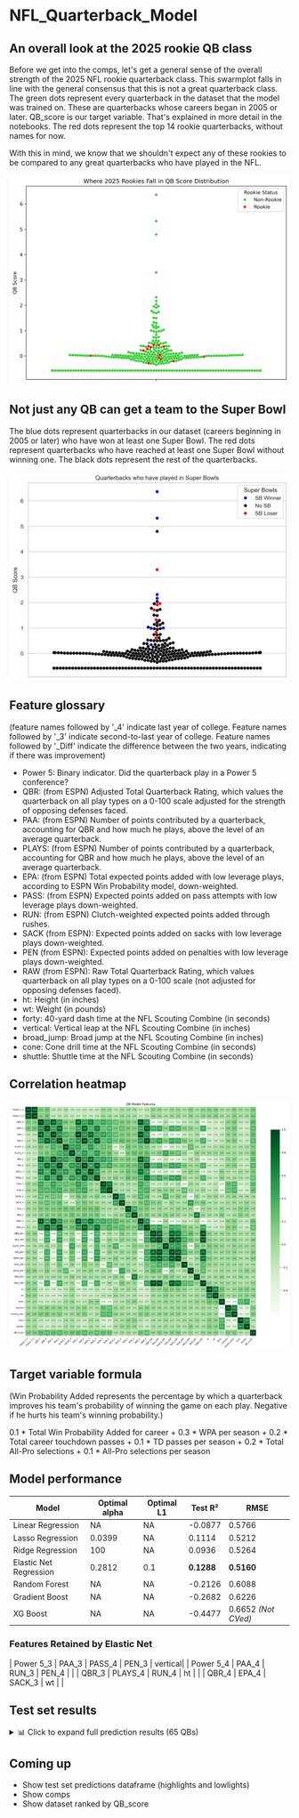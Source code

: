 # NFL_Quarterback_Model

## An overall look at the 2025 rookie QB class

Before we get into the comps, let's get a general sense of the overall strength of the 2025 NFL rookie quarterback class. This swarmplot falls in line with the general consensus that this is not a great quarterback class. The green dots represent every quarterback in the dataset that the model was trained on. These are quarterbacks whose careers began in 2005 or later. QB_score is our target variable. That's explained in more detail in the notebooks. The red dots represent the top 14 rookie quarterbacks, without names for now.<br>

With this in mind, we know that we shouldn't expect any of these rookies to be compared to any great quarterbacks who have played in the NFL. 

![My Cool Chart](qb_with_rookies.png)

## Not just any QB can get a team to the Super Bowl

The blue dots represent quarterbacks in our dataset (careers beginning in 2005 or later) who have won at least one Super Bowl. The red dots represent quarterbacks who have reached at least one Super Bowl without winning one. The black dots represent the rest of the quarterbacks. 

![My Cool Chart](qb_super_bowls.png)

## Feature glossary
(feature names followed by '_4' indicate last year of college. Feature names followed by '_3' indicate second-to-last year of college. Feature names followed by '_Diff' indicate the difference between the two years, indicating if there was improvement)
* Power 5: Binary indicator. Did the quarterback play in a Power 5 conference?
* QBR: (from ESPN) Adjusted Total Quarterback Rating, which values the quarterback on all play types on a 0-100 scale adjusted for the strength of opposing defenses faced.
* PAA: (from ESPN) Number of points contributed by a quarterback, accounting for QBR and how much he plays, above the level of an average quarterback.
* PLAYS: (from ESPN) Number of points contributed by a quarterback, accounting for QBR and how much he plays, above the level of an average quarterback.
* EPA: (from ESPN) Total expected points added with low leverage plays, according to ESPN Win Probability model, down-weighted.
* PASS: (from ESPN) Expected points added on pass attempts with low leverage plays down-weighted.
* RUN: (from ESPN) Clutch-weighted expected points added through rushes.
* SACK (from ESPN): Expected points added on sacks with low leverage plays down-weighted.
* PEN (from ESPN): Expected points added on penalties with low leverage plays down-weighted.
* RAW (from ESPN): Raw Total Quarterback Rating, which values quarterback on all play types on a 0-100 scale (not adjusted for opposing defenses faced).
* ht: Height (in inches)
* wt: Weight (in pounds)
* forty: 40-yard dash time at the NFL Scouting Combine (in seconds)
* vertical: Vertical leap at the NFL Scouting Combine (in inches)
* broad_jump: Broad jump at the NFL Scouting Combine (in inches)
* cone: Cone drill time at the NFL Scouting Combine (in seconds)
* shuttle: Shuttle time at the NFL Scouting Combine (in seconds)

## Correlation heatmap

![My Cool Chart](correlation_heatmap_QB_success.png)

## Target variable formula

(Win Probability Added represents the percentage by which a quarterback improves his team's probability of winning the game on each play. Negative if he hurts his team's winning probability.)

0.1 * Total Win Probability Added for career +
0.3 * WPA per season +
0.2 * Total career touchdown passes + 
0.1 * TD passes per season +
0.2 * Total All-Pro selections +
0.1 * All-Pro selections per season

## Model performance

| Model                  | Optimal alpha    | Optimal L1 | Test R²   | RMSE   |
|------------------------|------------------|------------|-----------|--------|
| Linear Regression      | NA               | NA         | -0.0877   | 0.5766 |
| Lasso Regression       | 0.0399           | NA         | 0.1114    | 0.5212 |
| Ridge Regression       | 100              | NA         | 0.0936    | 0.5264 |
| Elastic Net Regression | 0.2812           | 0.1        | **0.1288**    | **0.5160** |
| Random Forest          | NA               | NA         | -0.2126   | 0.6088 |
| Gradient Boost         | NA               | NA         | -0.2682   | 0.6226 |
| XG Boost               | NA               | NA         | -0.4477   | 0.6652 *(Not CVed)* |

### Features Retained by Elastic Net

| Power 5_3  | PAA_3   | PASS_4  | PEN_3   | vertical|
| Power 5_4  | PAA_4   | RUN_3   | PEN_4   |         |
| QBR_3      | PLAYS_4 | RUN_4   | ht      |         |
| QBR_4      | EPA_4   | SACK_3  | wt      |         |

## Test set results

<details>
<summary>📊 Click to expand full prediction results (65 QBs)</summary>

| Name               | Actual     | Predicted  | Residual   |
|--------------------|------------|------------|------------|
| Jalen Hurts        | 1.0009     | 0.6678     | 0.3331     |
| Collin Klein       | -0.5784    | 0.6247     | -1.2031    |
| Deshaun Watson     | 1.0312     | 0.5173     | 0.5138     |
| Vince Young        | 0.3953     | 0.4672     | -0.0719    |
| Caleb Williams     | -0.0686    | 0.4613     | -0.5298    |
| ...                | ...        | ...        | ...        |
| Kyle Wright        | -0.5784    | -0.6133    | 0.0349     |

</details>


## Coming up
* Show test set predictions dataframe (highlights and lowlights)
* Show comps
* Show dataset ranked by QB_score
